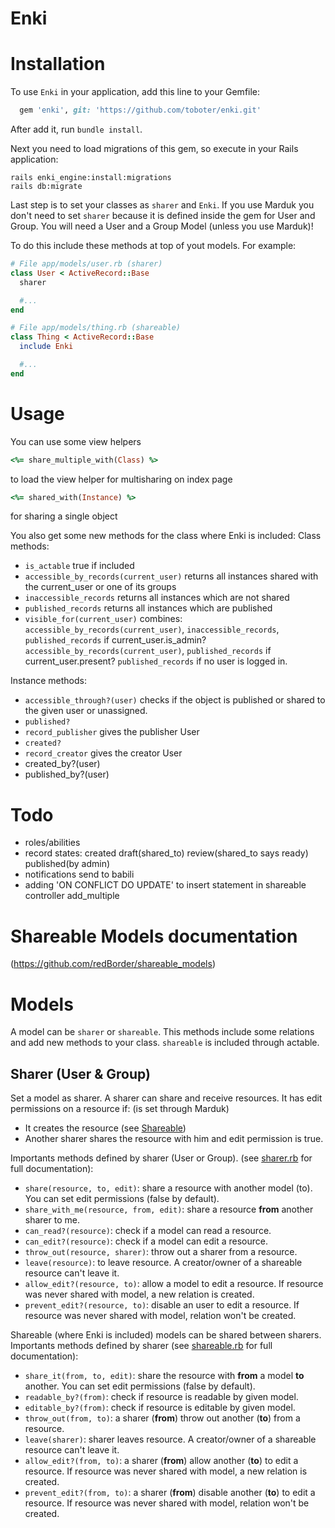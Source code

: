 # Enki

# Installation
To use `Enki` in your application, add this line to your Gemfile:

```ruby
  gem 'enki', git: 'https://github.com/toboter/enki.git'
```

After add it, run `bundle install`.

Next you need to load migrations of this gem, so execute in your Rails application:

```
rails enki_engine:install:migrations
rails db:migrate
```

Last step is to set your classes as `sharer` and `Enki`. If you use Marduk you don't need to set `sharer` because it is defined inside the gem for User and Group. 
You will need a User and a Group Model (unless you use Marduk)!

To do this include these methods at top of yout models. For example:

```ruby
# File app/models/user.rb (sharer)
class User < ActiveRecord::Base
  sharer

  #...
end

# File app/models/thing.rb (shareable)
class Thing < ActiveRecord::Base
  include Enki

  #...
end
```

# Usage

You can use some view helpers 

```ruby
<%= share_multiple_with(Class) %>
```
to load the view helper for multisharing on index page

```ruby
<%= shared_with(Instance) %>
```
for sharing a single object

You also get some new methods for the class where Enki is included:
Class methods:
* `is_actable` true if included
* `accessible_by_records(current_user)` returns all instances shared with the current_user or one of its groups
* `inaccessible_records` returns all instances which are not shared
* `published_records` returns all instances which are published
* `visible_for(current_user)` combines:
    `accessible_by_records(current_user)`, `inaccessible_records`, `published_records` if current_user.is_admin?
    `accessible_by_records(current_user)`, `published_records` if current_user.present?
    `published_records` if no user is logged in.

Instance methods:
* `accessible_through?(user)` checks if the object is published or shared to the given user or unassigned.
* `published?` 
* `record_publisher` gives the publisher User
* `created?`
* `record_creator` gives the creator User
* created_by?(user)
* published_by?(user)

# Todo
* roles/abilities
* record states: created draft(shared_to) review(shared_to says ready) published(by admin)
* notifications send to babili
* adding 'ON CONFLICT DO UPDATE' to insert statement in shareable controller add_multiple




# Shareable Models documentation
(https://github.com/redBorder/shareable_models)

# Models
A model can be `sharer` or `shareable`. This methods include some relations and add new methods to your class. `shareable` is included through actable.

## Sharer (User & Group)
Set a model as sharer. A sharer can share and receive resources. It has edit permissions on a resource if:
(is set through Marduk)

* It creates the resource (see [Shareable](#shareable))
* Another sharer shares the resource with him and edit permission is true.

Importants methods defined by sharer (User or Group).
(see [sharer.rb](https://github.com/redBorder/shareable_models/blob/master/lib/shareable_models/models/sharer.rb) for full documentation):

* `share(resource, to, edit)`: share a resource with another model (to). You can set edit permissions (false by default).
* `share_with_me(resource, from, edit)`: share a resource **from** another sharer to me. 
* `can_read?(resource)`: check if a model can read a resource.
* `can_edit?(resource)`: check if a model can edit a resource.
* `throw_out(resource, sharer)`: throw out a sharer from a resource.
* `leave(resource)`: to leave resource. A creator/owner of a shareable resource can't leave it.
* `allow_edit?(resource, to)`: allow a model to edit a resource. If resource was never shared with model, a new relation is created.
* `prevent_edit?(resource, to)`: disable an user to edit a resource. If resource was never shared with model, relation won't be created.


Shareable (where Enki is included) models can be shared between sharers. 
Importants methods defined by sharer (see [shareable.rb](https://github.com/redBorder/shareable_models/blob/master/lib/shareable_models/models/shareable.rb) for full documentation):

* `share_it(from, to, edit)`: share the resource with **from** a model **to** another. You can set edit permissions (false by default).
* `readable_by?(from)`: check if resource is readable by given model.
* `editable_by?(from)`: check if resource is editable by given model.
* `throw_out(from, to)`: a sharer (**from**) throw out another (**to**) from a resource.
* `leave(sharer)`: sharer leaves resource. A creator/owner of a shareable resource can't leave it.
* `allow_edit?(from, to)`: a sharer (**from**) allow another (**to**) to edit a resource. If resource was never shared with model, a new relation is created.
* `prevent_edit?(from, to)`: a sharer (**from**) disable another (**to**) to edit a resource. If resource was never shared with model, relation won't be created.
